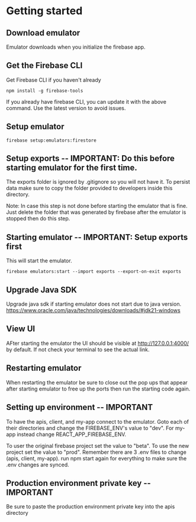 # Getting started

## Download emulator
Emulator downloads when you initialize the firebase app.

## Get the Firebase CLI
Get Firebase CLI if you haven't already
```
npm install -g firebase-tools
```
If you already have firebase CLI, you can update it with the above command. Use 
the latest version to avoid issues.

## Setup emulator
```
firebase setup:emulators:firestore
```

## Setup exports -- IMPORTANT: Do this before starting emulator for the first time.
The exports folder is ignored by .gitignore so you will not have it. 
To persist data make sure to copy the folder provided to developers inside this directory. 

Note: In case this step is not done before starting the emulator that is fine. Just delete the folder that was generated by firebase after the emulator is stopped then do this step.

## Starting emulator -- IMPORTANT: Setup exports first
This will start the emulator.
```
firebase emulators:start --import exports --export-on-exit exports
```

## Upgrade Java SDK
Upgrade java sdk if starting emulator does not start due to java version.
https://www.oracle.com/java/technologies/downloads/#jdk21-windows

## View UI
AFter starting the emulator the UI should be visible at http://127.0.0.1:4000/ by default. If not check your terminal to see the actual link.

## Restarting emulator
When restarting the emulator be sure to close out the pop ups that appear after starting emulator to free up the ports then run the starting code again. 

## Setting up environment -- IMPORTANT
To have the apis, client, and my-app connect to the emulator. Goto each of their directories and change the FIREBASE_ENV's value to "dev". For my-app instead change REACT_APP_FIREBASE_ENV. 

To user the original firebase project set the value to "beta". To use the new project set the value to "prod". Remember there are 3 .env files to change (apis, client, my-app).
run npm start again for everything to make sure the .env changes are synced. 

## Production environment private key -- IMPORTANT
Be sure to paste the production environment private key into the apis directory
 